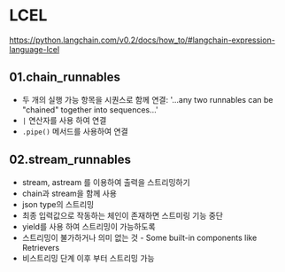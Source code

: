 # LCEL

<https://python.langchain.com/v0.2/docs/how_to/#langchain-expression-language-lcel>

## 01.chain_runnables

- 두 개의 실행 가능 항목을 시퀀스로 함께 연결: '...any two runnables can be "chained" together into sequences...'
- `|` 연산자를 사용 하여 연결
- `.pipe()` 메서드를 사용하여 연결

## 02.stream_runnables

- stream, astream 를 이용하여 출력을 스트리밍하기
- chain과 stream을 함께 사용
- json type의 스트리밍
- 최종 입력값으로 작동하는 체인이 존재하면 스트미링 기능 중단
- yield를 사용 하여 스트리밍이 가능하도록
- 스트리밍이 불가하거나 의미 없는 것 - Some built-in components like Retrievers
- 비스트리밍 단계 이후 부터 스트리밍 가능